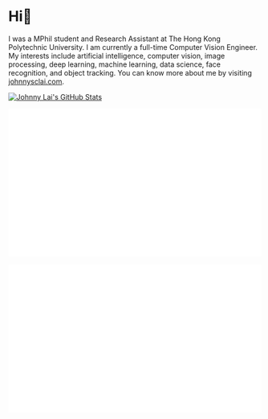# Hi👋

I was a MPhil student and Research Assistant at The Hong Kong Polytechnic University. I am currently a full-time Computer Vision Engineer. My interests include artificial intelligence, computer vision, image processing, deep learning, machine learning, data science, face recognition, and object tracking. You can know more about me by visiting [johnnysclai.com](https://johnnysclai.com/).

[![Johnny Lai's GitHub Stats](https://github-readme-stats.vercel.app/api/?username=johnnysclai&count_private=true&theme=default&showicons=true)](https://github.com/johnnysclai)

[![](https://github.com/johnnysclai/github-stats/blob/master/generated/overview.svg)](https://github.com/johnnysclai)

[![](https://github.com/johnnysclai/github-stats/blob/master/generated/languages.svg)](https://github.com/johnnysclai)

